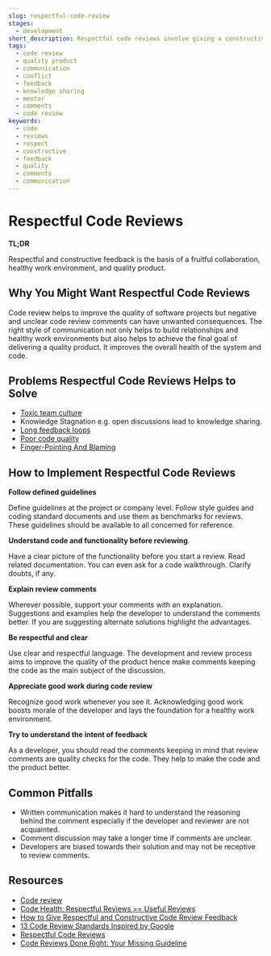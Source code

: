 ```yaml
---
slug: respectful-code-review
stages:
  - development
short_description: Respectful code reviews involve giving a constructive feeback.The main goal should be to help deliver a good quality final product.
tags:
  - code review
  - quality product
  - communication
  - conflict
  - feedback
  - knowledge sharing
  - mentor
  - comments
  - code review
keywords:
  - code
  - reviews
  - respect
  - constructive
  - feedback
  - quality
  - comments
  - communication
---
```

# Respectful Code Reviews

**TL;DR**

Respectful and constructive feedback is the basis of a fruitful collaboration, healthy work environment, and quality product.


## Why You Might Want Respectful Code Reviews

Code review helps to improve the quality of software projects but negative and unclear code review comments can have unwanted consequences.
The right style of communication not only helps to build relationships and healthy work environments but also helps to achieve the final goal of delivering a quality product. It improves the overall health of the system and code.



## Problems Respectful Code Reviews Helps to Solve

- [Toxic team culture](/problems/toxic-team-culture)
- Knowledge Stagnation  e.g. open discussions lead to knowledge sharing.
- [Long feedback loops](/problems/long-feedback-loops)
- [Poor code quality](/problems/poor-code-quality)
- [Finger-Pointing And Blaming](/problems/finger-pointing-and-blaming)
## **How to Implement Respectful Code Reviews**

**Follow defined guidelines**

Define guidelines at the project or company level. Follow style guides and coding standard documents and use them as benchmarks for reviews. These guidelines should be available to all concerned for reference.

**Understand code and functionality before reviewing**.

Have a clear picture of the functionality before you start a review. Read related documentation. You can even ask for a code walkthrough. Clarify doubts, if any.

**Explain review comments**

Wherever possible, support your comments with an explanation. Suggestions and examples help the developer to understand the comments better. If you are suggesting alternate solutions highlight the advantages.

**Be respectful and clear**

Use clear and respectful language. The development and review process aims to improve the quality of the product hence make comments keeping the code as the main subject of the discussion.

**Appreciate good work during code review**

Recognize good work whenever you see it. Acknowledging good work boosts morale of the developer and lays the foundation for a healthy work environment.

 **Try to understand the intent of feedback**

As a developer, you should read the comments keeping in mind that review comments are quality checks for the code. They help to make the code and the product better.

 ## Common Pitfalls

-  Written communication makes it hard to understand the reasoning behind the comment especially if the developer and reviewer are not acquainted.
-  Comment discussion may take a longer time if comments are unclear.
-  Developers are biased towards their solution and may not be receptive to review comments.

## Resources 
- [Code review](https://en.wikipedia.org/wiki/Code_review)
- [Code Health: Respectful Reviews == Useful Reviews](https://testing.googleblog.com/2019/11/code-health-respectful-reviews-useful.html)
- [How to Give Respectful and Constructive Code Review Feedback](https://www.michaelagreiler.com/respectful-constructive-code-review-feedback/)
- [13 Code Review Standards Inspired by Google](https://medium.com/better-programming/13-code-review-standards-inspired-by-google-6b8f99f7fd67)
- [Respectful Code Reviews](https://chromium.googlesource.com/chromium/src/+/master/docs/cr_respect.md)
- [Code Reviews Done Right: Your Missing Guideline](https://quickbirdstudios.com/blog/code-review-best-practices-guidelines/)
